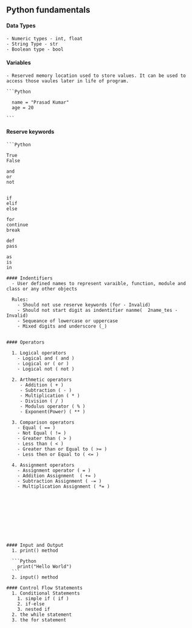 ## Python fundamentals
  #### Data Types
    - Numeric types - int, float
    - String Type - str 
    - Boolean type - bool 

  #### Variables
    - Reserved memory location used to store values. It can be used to access those vaules later in life of program.

    ```Python

      name = "Prasad Kumar"
      age = 20 

    ```

  #### Reserve keywords
    ```Python

    True
    False
    
    and
    or
    not
    

    if
    elif 
    else 

    for
    continue
    break 

    def
    pass 

    as
    is
    in

  ```
  #### Indentifiers
    - User defined names to represent varaible, function, module and class or any other objects

    Rules: 
      - Should not use reserve keywords (for - Invalid)
      - Should not start digit as indentifier nanme(  2name_tes - Invalid)
      - Sequeance of lowercase or uppercase
      - Mixed digits and underscore (_)


  #### Operators

    1. Logical operators
      - Logical and ( and )
      - Logical or ( or )
      - Logical not ( not )

    2. Arthmetic operators 
       - Addition ( + )
       - Subtraction ( - )
       - Multiplication ( * )
       - Division ( / )
       - Modulus operator ( % )
       - Exponent(Power) ( ** )

    3. Comparison operators
      - Equal ( == )
      - Not Equal ( != )
      - Greater than ( > )
      - Less than ( < )
      - Greater than or Equal to ( >= )
      - Less then or Equal to ( <= )

    4. Assignment operators 
      - Assignment operator ( = )
      - Addition Assignment  ( += )
      - Subtraction Assignment ( -= ) 
      - Multiplication Assignment ( *= )



    

     




  #### Input and Output 
    1. print() method

    ```Python
      print("Hello World")
    ```
    2. input() method 

  #### Control Flow Statements 
    1. Conditional Statements 
      1. simple if ( if )
      2. if-else 
      3. nested if 
    2. the while statement 
    3. the for statement

      







  
